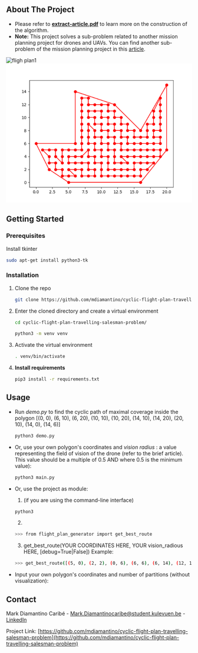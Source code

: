 <!-- ABOUT THE PROJECT -->
## About The Project
* Please refer to [**extract-article.pdf**](https://github.com/mdiamantino/cyclic-flight-plan-travelling-salesman-problem/blob/main/extract-article.pdf) to learn more on the construction of the algorithm.
* **Note:** This project solves a sub-problem related to another mission planning project for drones and UAVs. You can find another sub-problem of the mission planning project in this [article](https://medium.com/codex/optimal-region-partitioning-for-uavs-and-drones-in-cooperative-flight-settings-c0764a6450f9).



![fligh plan1](https://miro.medium.com/max/2400/1*FJyEIAsCm_HaTZXxUWfVzQ.png)
![fligh plan2](https://github.com/mdiamantino/cyclic-flight-plan-travelling-salesman-problem/blob/main/example.png)

<!-- GETTING STARTED -->
## Getting Started

### Prerequisites

Install tkinter
```sh
sudo apt-get install python3-tk
```

### Installation

1. Clone the repo
   ```sh
   git clone https://github.com/mdiamantino/cyclic-flight-plan-travelling-salesman-problem.git
   ```
2. Enter the cloned directory and create a virtual environment
   ```sh
   cd cyclic-flight-plan-travelling-salesman-problem/
   ```
   ```sh
   python3 -m venv venv
   ```
3. Activate the virtual environment
   ```sh
   . venv/bin/activate
   ```
4. **Install requirements**
   ```sh
   pip3 install -r requirements.txt
   ```

<!-- USAGE EXAMPLES -->
## Usage
* Run *demo.py* to find the cyclic path of maximal coverage inside the polygon [(0, 0), (6, 10), (6, 20), (10, 10), (10, 20), (14, 10), (14, 20), (20, 10), (14, 0), (14, 6)] 
   ```sh
   python3 demo.py
   ```
* Or, use your own polygon's coordinates and *vision radius* : a value representing the field of vision of the drone (refer to the brief article). This value should be a multiple of 0.5 AND where 0.5 is the minimum value):
   ```sh
   python3 main.py
   ```

* Or, use the project as module:
  
  1. (if you are using the command-line interface)
   ```sh
   python3
   ```
  2. 
   ```sh
   >>> from flight_plan_generator import get_best_route
   ```
  3. get_best_route(YOUR COORDINATES HERE, YOUR vision_radious HERE, \[debug=True|False\]) 
  Example:
   ```sh
   >>> get_best_route([(5, 0), (2, 2), (0, 6), (6, 6), (6, 14), (12, 12), (16, 8), (20, 15), (20, 5), (16, 0)], 0.5, debug=True)
   ```
* Input your own polygon's coordinates and number of partitions (without visualization):


<!-- CONTACT -->
## Contact

Mark Diamantino Caribé - Mark.Diamantinocaribe@student.kulevuen.be - [LinkedIn](https://be.linkedin.com/in/markdiamantinocaribe)

Project Link: [https://github.com/mdiamantino/cyclic-flight-plan-travelling-salesman-problem](https://github.com/mdiamantino/cyclic-flight-plan-travelling-salesman-problem)
